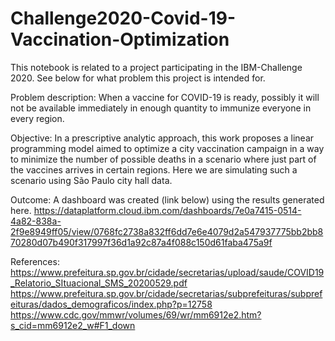# Challenge2020-Covid-19-Vaccination-Optimization

This notebook is related to a project participating in the IBM-Challenge 2020. See below for what problem this project is intended for.

Problem description:
When a vaccine for COVID-19 is ready, possibly it will not be available immediately in enough quantity to immunize everyone in every region.

Objective:
In a prescriptive analytic approach, this work proposes a linear programming model aimed to optimize a city vaccination campaign in a way to minimize the number of possible deaths in a scenario where just part of the vaccines arrives in certain regions. Here we are simulating such a scenario using São Paulo city hall data.

Outcome:
A dashboard was created (link below) using the results generated here.
https://dataplatform.cloud.ibm.com/dashboards/7e0a7415-0514-4a82-838a-2f9e8949ff05/view/0768fc2738a832ff6dd7e6e4079d2a547937775bb2bb870280d07b490f317997f36d1a92c87a4f088c150d61faba475a9f

References:
https://www.prefeitura.sp.gov.br/cidade/secretarias/upload/saude/COVID19_Relatorio_SItuacional_SMS_20200529.pdf
https://www.prefeitura.sp.gov.br/cidade/secretarias/subprefeituras/subprefeituras/dados_demograficos/index.php?p=12758
https://www.cdc.gov/mmwr/volumes/69/wr/mm6912e2.htm?s_cid=mm6912e2_w#F1_down
